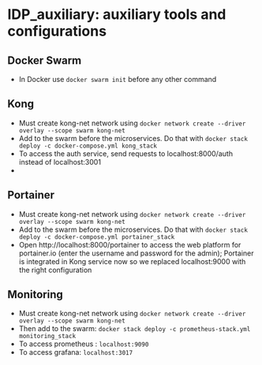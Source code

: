 # IDP_auxiliary: auxiliary tools and configurations

## Docker Swarm
* In Docker use `docker swarm init` before any other command

## Kong
* Must create kong-net network using `docker network create --driver overlay --scope swarm kong-net`
* Add to the swarm before the microservices. Do that with `docker stack deploy -c docker-compose.yml kong_stack`
* To access the auth service, send requests to localhost:8000/auth instead of localhost:3001
* 
## Portainer
* Must create kong-net network using `docker network create --driver overlay --scope swarm kong-net`
* Add to the swarm before the microservices. Do that with `docker stack deploy -c docker-compose.yml portainer_stack`
* Open http://localhost:8000/portainer to access the web platform for portainer.io (enter the username and password for the admin); Portainer is integrated in Kong service now so we replaced localhost:9000 with the right configuration

## Monitoring
* Must create kong-net network using `docker network create --driver overlay --scope swarm kong-net`
* Then add to the swarm: `docker stack deploy -c prometheus-stack.yml monitoring_stack`
* To access prometheus : `localhost:9090`
* To access grafana: `localhost:3017`